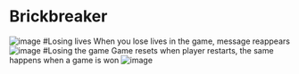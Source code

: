 # Brickbreaker
![image](https://user-images.githubusercontent.com/85686740/123129651-66aaba80-d44c-11eb-8d83-408ccd7fbf59.png)
#Losing lives
When you lose lives in the game, message reappears
![image](https://user-images.githubusercontent.com/85686740/123129816-85a94c80-d44c-11eb-8661-535df23d2f55.png)
#Losing the game
Game resets when player restarts, the same happens when a game is won
![image](https://user-images.githubusercontent.com/85686740/123130129-d0c35f80-d44c-11eb-88ce-e6b25b09433a.png)

